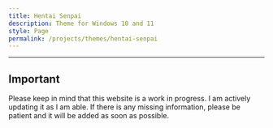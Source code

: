 ```yaml
---
title: Hentai Senpai
description: Theme for Windows 10 and 11
style: Page
permalink: /projects/themes/hentai-senpai
---
```


---

## Important
Please keep in mind that this website is a work in progress. I am actively updating it as I am able. If there is any missing information, please be patient and it will be added as soon as possible.
